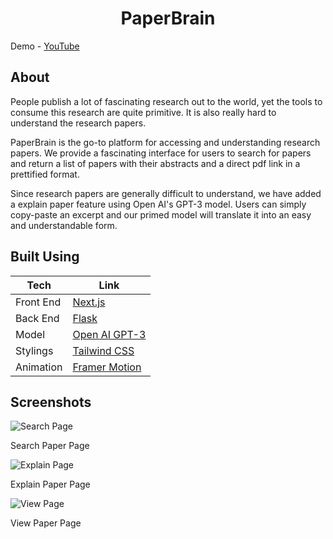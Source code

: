 <h1 align="center">
PaperBrain
</h1>

Demo - [YouTube](https://www.youtube.com/watch?v=JnMSISVfTYc)

## About

<p> People publish a lot of fascinating research out to the world, yet the tools to consume this research are quite primitive. It is also really hard to understand the research papers. </p>
  
<p>PaperBrain is the go-to platform for accessing and understanding research papers. We provide a fascinating interface for users to search for papers and return a list of papers with their abstracts and a direct pdf link in a prettified format.

Since research papers are generally difficult to understand, we have added a explain paper feature using Open AI's GPT-3 model. Users can simply copy-paste an excerpt and our primed model will translate it into an easy and understandable form.

</p>
  
## Built Using

| Tech             | Link                                                                |
| ----------------- | ------------------------------------------------------------------ |
| Front End | [Next.js](https://nextjs.org/)|
| Back End | [Flask](https://flask.palletsprojects.com/en/2.2.x/)|
| Model | [Open AI GPT-3](https://openai.com/api/)|
| Stylings | [Tailwind CSS](https://tailwindcss.com/docs/)|
| Animation | [Framer Motion](https://www.framer.com/motion/) |




## Screenshots
![Search Page](https://d112y698adiu2z.cloudfront.net/photos/production/software_photos/002/307/016/datas/gallery.jpg)

Search Paper Page

![Explain Page](https://d112y698adiu2z.cloudfront.net/photos/production/software_photos/002/307/017/datas/gallery.jpg)

Explain Paper Page

![View Page](https://d112y698adiu2z.cloudfront.net/photos/production/software_photos/002/307/019/datas/gallery.jpg)

View Paper Page


